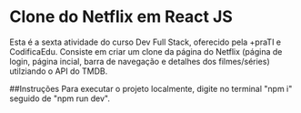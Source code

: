 # Clone do Netflix em React JS

Esta é a sexta atividade do curso Dev Full Stack, oferecido pela +praTI e CodificaEdu. Consiste em criar um clone da página do Netflix (página de login, página incial, barra de navegação e detalhes dos filmes/séries) utilziando o API do TMDB.

##Instruções
Para executar o projeto localmente, digite no terminal "npm i" seguido de "npm run dev".